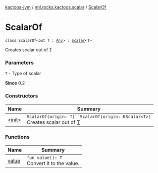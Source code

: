 [kactoos-jvm](../../index.md) / [nnl.rocks.kactoos.scalar](../index.md) / [ScalarOf](.)

# ScalarOf

`class ScalarOf<out T : `[`Any`](https://kotlinlang.org/api/latest/jvm/stdlib/kotlin/-any/index.html)`> : `[`Scalar`](../../nnl.rocks.kactoos/-scalar/index.md)`<T>`

Creates scalar out of [T](#)

### Parameters

`T` - Type of scalar

**Since**
0.2

### Constructors

| Name | Summary |
|---|---|
| [&lt;init&gt;](-init-.md) | `ScalarOf(origin: T)``ScalarOf(origin: KScalar<T>)`<br>Creates scalar out of [T](#) |

### Functions

| Name | Summary |
|---|---|
| [value](value.md) | `fun value(): T`<br>Convert it to the value. |
